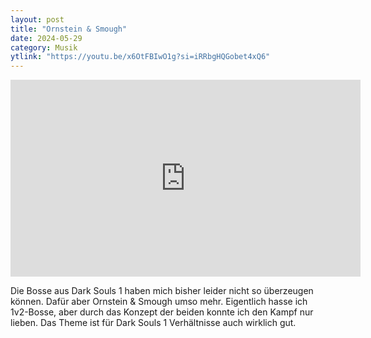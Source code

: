 ```yaml
---
layout: post
title: "Ornstein & Smough"
date: 2024-05-29
category: Musik
ytlink: "https://youtu.be/x6OtFBIwO1g?si=iRRbgHQGobet4xQ6"
---
```


<iframe width="560" height="315" src="https://www.youtube.com/embed/x6OtFBIwO1g?si=iRRbgHQGobet4xQ6&amp;controls=1" title="YouTube video player" frameborder="0" allow="accelerometer; autoplay; clipboard-write; encrypted-media; gyroscope; picture-in-picture; web-share" referrerpolicy="strict-origin-when-cross-origin" allowfullscreen></iframe>

Die Bosse aus Dark Souls 1 haben mich bisher leider nicht so überzeugen können. Dafür aber Ornstein & Smough umso mehr.
Eigentlich hasse ich 1v2-Bosse, aber durch das Konzept der beiden konnte ich den Kampf nur lieben. Das Theme ist für
Dark Souls 1 Verhältnisse auch wirklich gut. 